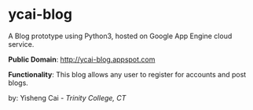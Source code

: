 ycai-blog
=========

A Blog prototype using Python3, hosted on Google App Engine cloud service. <br>

<b>Public Domain</b>: http://ycai-blog.appspot.com<br>

<b>Functionality</b>: This blog allows any user to register for accounts and post blogs. 

by: Yisheng Cai - <i>Trinity College, CT</i>
